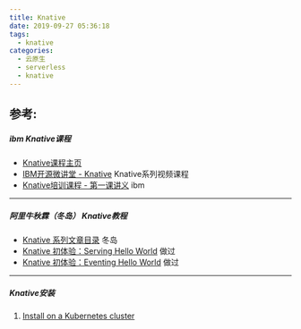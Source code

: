 ```yaml
---
title: Knative
date: 2019-09-27 05:36:18
tags:
  - knative
categories: 
  - 云原生
  - serverless  
  - knative  
---
```


<p></p>
<!-- more -->

## 参考:
##### ibm Knative课程
+ [Knative课程主页](https://developer.ibm.com/cn/os-academy-knative/)
+ [IBM开源微讲堂 - Knative](https://live.bilibili.com/21285133)  Knative系列视频课程
+ [Knative培训课程 - 第一课讲义](https://github.com/dWChina/ibm-opentech-ma/blob/master/knative/knative01.pdf) ibm

---
##### 阿里牛秋霖（冬岛） Knative教程 
+ [Knative 系列文章目录](https://yq.aliyun.com/articles/719274)  冬岛
+ [Knative 初体验：Serving Hello World](https://yq.aliyun.com/articles/712252?spm=a2c4e.11153940.0.0.22b048fe1pIjdr)  做过
+ [Knative 初体验：Eventing Hello World](https://yq.aliyun.com/articles/705438?spm=a2c4e.11153940.0.0.22b048fe1pIjdr) 做过

---
##### Knative安装
1. [Install on a Kubernetes cluster](https://knative.dev/docs/install/knative-with-any-k8s/?spm=a2c4e.10696291.0.0.7d8719a434fv2C)





